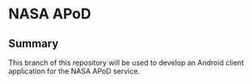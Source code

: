 # NASA APoD 

## Summary

This branch of this repository will be used to develop an Android client application for the NASA APoD service.